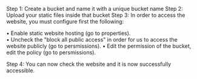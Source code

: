 Step 1: Create a bucket and name it with a unique bucket name
Step 2: Upload your static files inside that bucket
Step 3: In order to access the website, you must configure first the following:

  •	Enable static website hosting (go to properties).	
  •	Uncheck the "block all public access" in order for us to access the website publicly (go to persmissions).
  •	Edit the permission of the bucket, edit the policy (go to persmissions).  
  
Step 4: You can now check the website and it is now successfully accessible.
